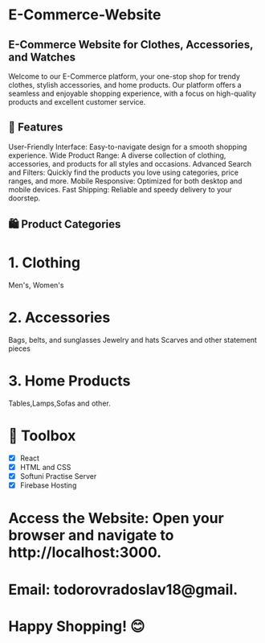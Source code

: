 # E-Commerce-Website
## E-Commerce Website for Clothes, Accessories, and Watches
Welcome to our E-Commerce platform, your one-stop shop for trendy clothes, stylish accessories, and home products. Our platform offers a seamless and enjoyable shopping experience, with a focus on high-quality products and excellent customer service.

## 🌟 Features
User-Friendly Interface: Easy-to-navigate design for a smooth shopping experience.
Wide Product Range: A diverse collection of clothing, accessories, and products for all styles and occasions.
Advanced Search and Filters: Quickly find the products you love using categories, price ranges, and more.
Mobile Responsive: Optimized for both desktop and mobile devices.
Fast Shipping: Reliable and speedy delivery to your doorstep.
## 🛍️ Product Categories
# 1. Clothing
Men's, Women's
# 2. Accessories
Bags, belts, and sunglasses
Jewelry and hats
Scarves and other statement pieces
# 3. Home Products
Tables,Lamps,Sofas and other.
# 🔧 Toolbox
- [x] React
- [x] HTML and CSS
- [x] Softuni Practise Server
- [x] Firebase Hosting

# Access the Website: Open your browser and navigate to http://localhost:3000.



# Email: todorovradoslav18@gmail.

# Happy Shopping! 😊

